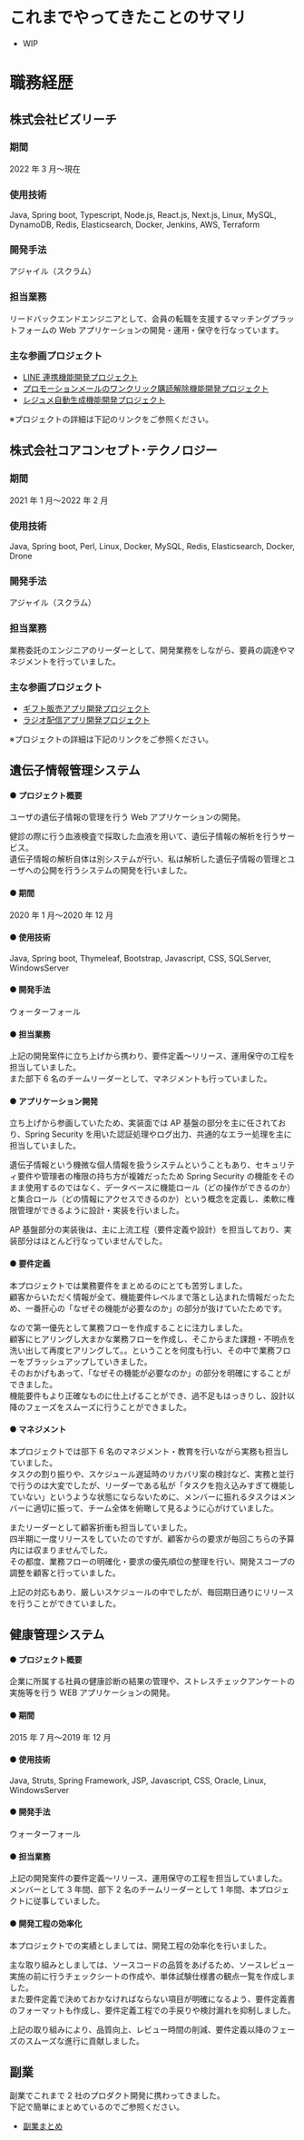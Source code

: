 # これまでやってきたことのサマリ

- WIP

# 職務経歴

## 株式会社ビズリーチ

### 期間

2022 年 3 月〜現在

### 使用技術

Java, Spring boot, Typescript, Node.js, React.js, Next.js, Linux, MySQL, DynamoDB, Redis, Elasticsearch, Docker, Jenkins, AWS, Terraform

### 開発手法

アジャイル（スクラム）

### 担当業務

リードバックエンドエンジニアとして、会員の転職を支援するマッチングプラットフォームの Web アプリケーションの開発・運用・保守を行なっています。

### 主な参画プロジェクト

- [LINE 連携機能開発プロジェクト](https://github.com/Tom-Shumi/Resume/blob/main/BizReach/LINE-Account-Linkage.md)
- [プロモーションメールのワンクリック購読解除機能開発プロジェクト](https://github.com/Tom-Shumi/Resume/blob/main/BizReach/One-Click-Unsubscribe.md)
- [レジュメ自動生成機能開発プロジェクト](https://github.com/Tom-Shumi/Resume/blob/main/BizReach/Resume-Auto-Generation.md)

※プロジェクトの詳細は下記のリンクをご参照ください。

## 株式会社コアコンセプト･テクノロジー

### 期間

2021 年 1 月〜2022 年 2 月

### 使用技術

Java, Spring boot, Perl, Linux, Docker, MySQL, Redis, Elasticsearch, Docker, Drone

### 開発手法

アジャイル（スクラム）

### 担当業務

業務委託のエンジニアのリーダーとして、開発業務をしながら、要員の調達やマネジメントを行っていました。

### 主な参画プロジェクト

- [ギフト販売アプリ開発プロジェクト](https://github.com/Tom-Shumi/Resume/blob/main/Core-Concept-Technologies/Gift-Sales-Application.md)
- [ラジオ配信アプリ開発プロジェクト](https://github.com/Tom-Shumi/Resume/blob/main/Core-Concept-Technologies/Radio-Broadcasting.md)

※プロジェクトの詳細は下記のリンクをご参照ください。

## 遺伝子情報管理システム

#### ● プロジェクト概要

ユーザの遺伝子情報の管理を行う Web アプリケーションの開発。

健診の際に行う血液検査で採取した血液を用いて、遺伝子情報の解析を行うサービス。  
遺伝子情報の解析自体は別システムが行い、私は解析した遺伝子情報の管理とユーザへの公開を行うシステムの開発を行いました。

#### ● 期間

2020 年 1 月〜2020 年 12 月

#### ● 使用技術

Java, Spring boot, Thymeleaf, Bootstrap, Javascript, CSS, SQLServer, WindowsServer

#### ● 開発手法

ウォーターフォール

#### ● 担当業務

上記の開発案件に立ち上げから携わり、要件定義～リリース、運用保守の工程を担当していました。  
また部下 6 名のチームリーダーとして、マネジメントも行っていました。

#### ● アプリケーション開発

立ち上げから参画していたため、実装面では AP 基盤の部分を主に任されており、Spring Security を用いた認証処理やログ出力、共通的なエラー処理を主に担当していました。

遺伝子情報という機微な個人情報を扱うシステムということもあり、セキュリティ要件や管理者の権限の持ち方が複雑だったため Spring Security の機能をそのまま使用するのではなく、データベースに機能ロール（どの操作ができるのか）と集合ロール（どの情報にアクセスできるのか）という概念を定義し、柔軟に権限管理ができるように設計・実装を行いました。

AP 基盤部分の実装後は、主に上流工程（要件定義や設計）を担当しており、実装部分はほとんど行なっていませんでした。

#### ● 要件定義

本プロジェクトでは業務要件をまとめるのにとても苦労しました。  
顧客からいただく情報が全て、機能要件レベルまで落とし込まれた情報だったため、一番肝心の「なぜその機能が必要なのか」の部分が抜けていたためです。

なので第一優先として業務フローを作成することに注力しました。  
顧客にヒアリングし大まかな業務フローを作成し、そこからまた課題・不明点を洗い出して再度ヒアリングして。。ということを何度も行い、その中で業務フローをブラッシュアップしていきました。  
そのおかげもあって、「なぜその機能が必要なのか」の部分を明確にすることができました。  
機能要件もより正確なものに仕上げることができ、過不足もはっきりし、設計以降のフェーズをスムーズに行うことができました。

#### ● マネジメント

本プロジェクトでは部下 6 名のマネジメント・教育を行いながら実務も担当していました。  
タスクの割り振りや、スケジュール遅延時のリカバリ案の検討など、実務と並行で行うのは大変でしたが、リーダーである私が「タスクを抱え込みすぎて機能していない」というような状態にならないために、メンバーに振れるタスクはメンバーに適切に振って、チーム全体を俯瞰して見るように心がけていました。

またリーダーとして顧客折衝も担当していました。  
四半期に一度リリースをしていたのですが、顧客からの要求が毎回こちらの予算内には収まりませんでした。  
その都度、業務フローの明確化・要求の優先順位の整理を行い、開発スコープの調整を顧客と行っていました。

上記の対応もあり、厳しいスケジュールの中でしたが、毎回期日通りにリリースを行うことができていました。

## 健康管理システム

#### ● プロジェクト概要

企業に所属する社員の健康診断の結果の管理や、ストレスチェックアンケートの実施等を行う WEB アプリケーションの開発。

#### ● 期間

2015 年 7 月〜2019 年 12 月

#### ● 使用技術

Java, Struts, Spring Framework, JSP, Javascript, CSS, Oracle, Linux, WindowsServer

#### ● 開発手法

ウォーターフォール

#### ● 担当業務

上記の開発案件の要件定義～リリース、運用保守の工程を担当していました。  
メンバーとして 3 年間、部下 2 名のチームリーダーとして 1 年間、本プロジェクトに従事していました。

#### ● 開発工程の効率化

本プロジェクトでの実績としましては、開発工程の効率化を行いました。

主な取り組みとしましては、ソースコードの品質をあげるため、ソースレビュー実施の前に行うチェックシートの作成や、単体試験仕様書の観点一覧を作成しました。  
また要件定義で決めておかなければならない項目が明確になるよう、要件定義書のフォーマットも作成し、要件定義工程での手戻りや検討漏れを抑制しました。

上記の取り組みにより、品質向上、レビュー時間の削減、要件定義以降のフェーズのスムーズな進行に貢献しました。

## 副業

副業でこれまで 2 社のプロダクト開発に携わってきました。  
下記で簡単にまとめているのでご参照ください。

- [副業まとめ](https://github.com/Tom-Shumi/Resume/blob/main/Side-Job.md)
